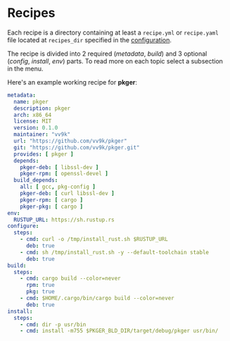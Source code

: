 # Recipes

Each recipe is a directory containing at least a `recipe.yml` or `recipe.yaml` file located at `recipes_dir` specified
in the [configuration](./configuration.md).

The recipe is divided into 2 required (*metadata*, *build*) and 3 optional (*config*, *install*, *env*) parts.
To read more on each topic select a subsection in the menu.

Here's an example working recipe for **pkger**:

```yaml
metadata:
  name: pkger
  description: pkger
  arch: x86_64
  license: MIT
  version: 0.1.0
  maintainer: "vv9k"
  url: "https://github.com/vv9k/pkger"
  git: "https://github.com/vv9k/pkger.git"
  provides: [ pkger ]
  depends:
    pkger-deb: [ libssl-dev ]
    pkger-rpm: [ openssl-devel ]
  build_depends:
    all: [ gcc, pkg-config ]
    pkger-deb: [ curl libssl-dev ]
    pkger-rpm: [ cargo ]
    pkger-pkg: [ cargo ]
env:
  RUSTUP_URL: https://sh.rustup.rs
configure:
  steps:
    - cmd: curl -o /tmp/install_rust.sh $RUSTUP_URL
      deb: true
    - cmd: sh /tmp/install_rust.sh -y --default-toolchain stable
      deb: true
build:
  steps:
    - cmd: cargo build --color=never
      rpm: true
      pkg: true
    - cmd: $HOME/.cargo/bin/cargo build --color=never
      deb: true
install:
  steps:
    - cmd: dir -p usr/bin
    - cmd: install -m755 $PKGER_BLD_DIR/target/debug/pkger usr/bin/

```
